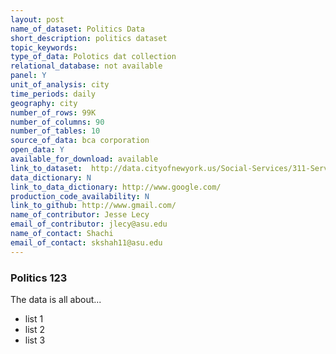 ```yaml
---
layout: post
name_of_dataset: Politics Data
short_description: politics dataset
topic_keywords: 
type_of_data: Polotics dat collection
relational_database: not available
panel: Y
unit_of_analysis: city
time_periods: daily
geography: city
number_of_rows: 99K
number_of_columns: 90
number_of_tables: 10
source_of_data: bca corporation
open_data: Y
available_for_download: available
link_to_dataset:  http://data.cityofnewyork.us/Social-Services/311-Service-Requests-from-2010-to-Present/erm2-nwe9
data_dictionary: N
link_to_data_dictionary: http://www.google.com/
production_code_availability: N
link_to_github: http://www.gmail.com/
name_of_contributor: Jesse Lecy
email_of_contributor: jlecy@asu.edu
name_of_contact: Shachi
email_of_contact: skshah11@asu.edu 
---
```


### Politics 123
 
 The data is all about...

 * list 1
 * list 2
 * list 3